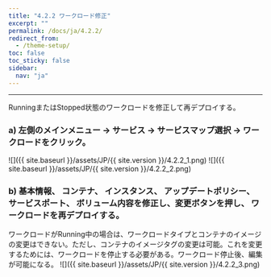 ```yaml
---
title: "4.2.2 ワークロード修正"
excerpt: ""
permalink: /docs/ja/4.2.2/
redirect_from:
  - /theme-setup/
toc: false
toc_sticky: false
sidebar:
  nav: "ja"
---
```


---
RunningまたはStopped状態のワークロードを修正して再デプロイする。

### a\) 左側のメインメニュー → サービス → サービスマップ選択 → ワークロードをクリック。
![]({{ site.baseurl }}/assets/JP/{{ site.version }}/4.2.2_1.png)
![]({{ site.baseurl }}/assets/JP/{{ site.version }}/4.2.2_2.png)

### b\) 基本情報、 コンテナ、 インスタンス、 アップデートポリシー、 サービスポート、 ボリューム内容を修正し、変更ボタンを押し、 ワークロードを再デプロイする。

ワークロードがRunning中の場合は、ワークロードタイプとコンテナのイメージの変更はできない。ただし、コンテナのイメージタグの変更は可能。これを変更するためには、ワークロードを停止する必要がある。ワークロード停止後、編集が可能になる。
![]({{ site.baseurl }}/assets/JP/{{ site.version }}/4.2.2_3.png)
